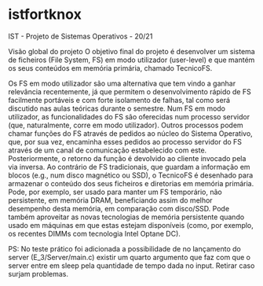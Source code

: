 # istfortknox
IST - Projeto de Sistemas Operativos - 20/21

  Visão global do projeto
O objetivo final do projeto é desenvolver um sistema de ficheiros (File System, FS) em modo utilizador
(user-level) e que mantém os seus conteúdos em memória primária, chamado TecnicoFS.

Os FS em modo utilizador são uma alternativa que tem vindo a ganhar relevância recentemente, já
que permitem o desenvolvimento rápido de FS facilmente portáveis e com forte isolamento de falhas,
tal como será discutido nas aulas teóricas durante o semestre. 
  Num FS em modo utilizador, as
funcionalidades do FS são oferecidas num processo servidor (que, naturalmente, corre em modo
utilizador). 
  Outros processos podem chamar funções do FS através de pedidos ao núcleo do Sistema
Operativo, que, por sua vez, encaminha esses pedidos ao processo servidor do FS através de um canal
de comunicação estabelecido com este. Posteriormente, o retorno da função é devolvido ao cliente
invocado pela via inversa.
  Ao contrário de FS tradicionais, que guardam a informação em blocos (e.g., num disco magnético ou
SSD), o TecnicoFS é desenhado para armazenar o conteúdo dos seus ficheiros e diretorias em memória
primária. Pode, por exemplo, ser usado para manter um FS temporário, não persistente, em memória
DRAM, beneficiando assim do melhor desempenho desta memória, em comparação com disco/SSD.
  Pode também aproveitar as novas tecnologias de memória persistente quando usado em máquinas
em que estas estejam disponíveis (como, por exemplo, os recentes DIMMs com tecnologia Intel
Optane DC).


PS: No teste prático foi adicionada a possibilidade de no lançamento do server (E_3/Server/main.c) 
existir um quarto argumento que faz com que o server entre em sleep pela quantidade de tempo dada no input.
Retirar caso surjam problemas.
